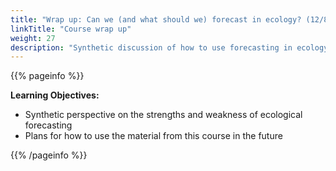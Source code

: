 ```yaml
---
title: "Wrap up: Can we (and what should we) forecast in ecology? (12/8/2020)"
linkTitle: "Course wrap up"
weight: 27
description: "Synthetic discussion of how to use forecasting in ecology given the strengths, weakness, and approaches we've learned." 
---
```


{{% pageinfo %}}

**Learning Objectives:**
* Synthetic perspective on the strengths and weakness of ecological forecasting
* Plans for how to use the material from this course in the future

{{% /pageinfo %}}
